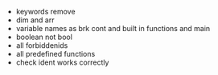 - keywords remove
- dim and arr
- variable names as brk cont and built in functions and main
- boolean not bool
- all forbiddenids
- all predefined functions
- check ident works correctly
